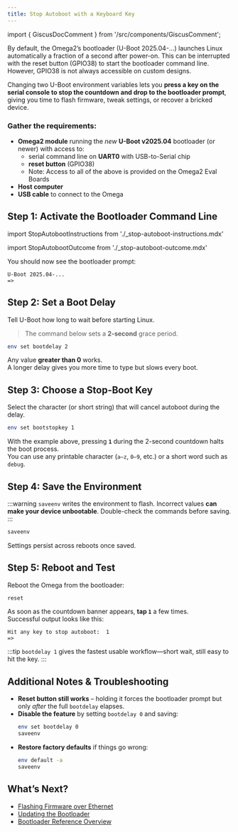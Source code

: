 ```yaml
---
title: Stop Autoboot with a Keyboard Key
---
```


import { GiscusDocComment } from '/src/components/GiscusComment';

By default, the Omega2’s bootloader (U-Boot 2025.04-…) launches Linux automatically a fraction of a second after power-on. This can be interrupted with the reset button (GPIO38) to start the bootloader command line. However, GPIO38 is not always accessible on custom designs.

Changing two U-Boot environment variables lets you **press a key on the serial console to stop the countdown and drop to the bootloader prompt**, giving you time to flash firmware, tweak settings, or recover a bricked device.

### Gather the requirements:

- **Omega2 module** running the *new* **U-Boot v2025.04** bootloader (or newer) with access to:
  - serial command line on **UART0** with USB-to-Serial chip
  - **reset button** (GPIO38)
  - Note: Access to all of the above is provided on the Omega2 Eval Boards
- **Host computer**
- **USB cable** to connect to the Omega



## Step 1: Activate the Bootloader Command Line

import StopAutobootInstructions from './_stop-autoboot-instructions.mdx'

<StopAutobootInstructions/>

import StopAutobootOutcome from './_stop-autoboot-outcome.mdx'

<StopAutobootOutcome/>

You should now see the bootloader prompt:

```
U-Boot 2025.04-...
=>
```

## Step 2: Set a Boot Delay

Tell U-Boot how long to wait before starting Linux.

> The command below sets a **2-second** grace period.

```bash
env set bootdelay 2
```

Any value **greater than 0** works.  
A longer delay gives you more time to type but slows every boot.

## Step 3: Choose a Stop-Boot Key

Select the character (or short string) that will cancel autoboot during the delay.

```bash
env set bootstopkey 1
```

With the example above, pressing **`1`** during the 2-second countdown halts the boot process.  
You can use any printable character (`a–z`, `0–9`, etc.) or a short word such as `debug`.

## Step 4: Save the Environment

:::warning
`saveenv` writes the environment to flash. Incorrect values **can make your device unbootable**. Double-check the commands before saving.
:::

```bash
saveenv
```

Settings persist across reboots once saved.

## Step 5: Reboot and Test

Reboot the Omega from the bootloader:

```bash
reset
```

As soon as the countdown banner appears, **tap `1`** a few times.  
Successful output looks like this:

```
Hit any key to stop autoboot:  1
=>
```

:::tip
`bootdelay 1` gives the fastest usable workflow—short wait, still easy to hit the key.
:::

## Additional Notes & Troubleshooting

* **Reset button still works** – holding it forces the bootloader prompt but only *after* the full `bootdelay` elapses.  
* **Disable the feature** by setting `bootdelay 0` and saving:  
  ```bash
  env set bootdelay 0
  saveenv
  ```  
* **Restore factory defaults** if things go wrong:  
  ```bash
  env default -a
  saveenv
  ```

## What’s Next?

* [Flashing Firmware over Ethernet](/bootloader/flashing-firmware-over-ethernet)  
* [Updating the Bootloader](/bootloader/upgrading-old-bootloader)  
* [Bootloader Reference Overview](/bootloader/overview)

<GiscusDocComment />
